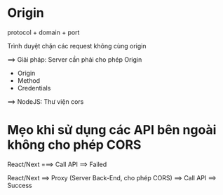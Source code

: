 # Origin

protocol + domain + port

Trình duyệt chặn các request không cùng origin

==> Giải pháp: Server cần phải cho phép Origin

- Origin
- Method
- Credentials

==> NodeJS: Thư viện cors

# Mẹo khi sử dụng các API bên ngoài không cho phép CORS

React/Next ===> Call API ==> Failed

React/Next ==> Proxy (Server Back-End, cho phép CORS) ==> Call API ==> Success
